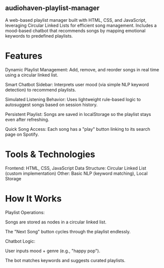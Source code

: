 ## audiohaven-playlist-manager
A web-based playlist manager built with HTML, CSS, and JavaScript, leveraging Circular Linked Lists for efficient song management. Includes a mood-based chatbot that recommends songs by mapping emotional keywords to predefined playlists.

# Features
Dynamic Playlist Management:
Add, remove, and reorder songs in real time using a circular linked list.

Smart Chatbot Sidebar:
Interprets user mood (via simple NLP keyword detection) to recommend playlists.

Simulated Listening Behavior:
Uses lightweight rule-based logic to autosuggest songs based on session history.

Persistent Playlist:
Songs are saved in localStorage so the playlist stays even after refreshing.

Quick Song Access:
Each song has a "play" button linking to its search page on Spotify.

# Tools & Technologies
Frontend: HTML, CSS, JavaScript
Data Structure: Circular Linked List (custom implementation)
Other: Basic NLP (keyword matching), Local Storage

# How It Works
Playlist Operations:

Songs are stored as nodes in a circular linked list.

The "Next Song" button cycles through the playlist endlessly.

Chatbot Logic:

User inputs mood + genre (e.g., "happy pop").

The bot matches keywords and suggests curated playlists.


